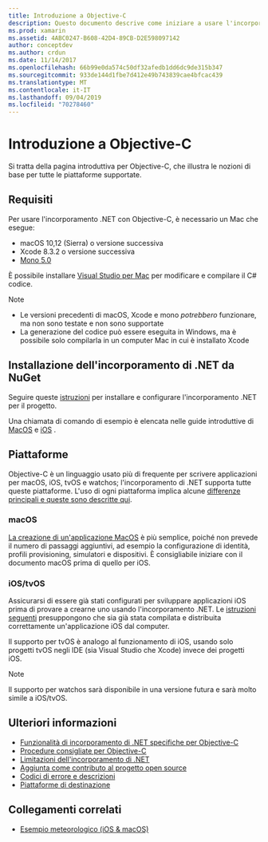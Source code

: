 ```yaml
---
title: Introduzione a Objective-C
description: Questo documento descrive come iniziare a usare l'incorporamento di .NET con Objective-C. Vengono illustrati i requisiti, l'installazione dell'incorporamento .NET da NuGet e le piattaforme supportate.
ms.prod: xamarin
ms.assetid: 4ABC0247-B608-42D4-89CB-D2E598097142
author: conceptdev
ms.author: crdun
ms.date: 11/14/2017
ms.openlocfilehash: 66b99e0da574c50df32afedb1dd6dc9de315b347
ms.sourcegitcommit: 933de144d1fbe7d412e49b743839cae4bfcac439
ms.translationtype: MT
ms.contentlocale: it-IT
ms.lasthandoff: 09/04/2019
ms.locfileid: "70278460"
---
```

# <a name="getting-started-with-objective-c"></a>Introduzione a Objective-C

Si tratta della pagina introduttiva per Objective-C, che illustra le nozioni di base per tutte le piattaforme supportate.

## <a name="requirements"></a>Requisiti

Per usare l'incorporamento .NET con Objective-C, è necessario un Mac che esegue:

- macOS 10,12 (Sierra) o versione successiva
- Xcode 8.3.2 o versione successiva
- [Mono 5.0](https://www.mono-project.com/download/)

È possibile installare [Visual Studio per Mac](https://visualstudio.microsoft.com/vs/mac/) per modificare e compilare il C# codice.

> [!NOTE]
> - Le versioni precedenti di macOS, Xcode e mono _potrebbero_ funzionare, ma non sono testate e non sono supportate
> - La generazione del codice può essere eseguita in Windows, ma è possibile solo compilarla in un computer Mac in cui è installato Xcode

## <a name="installing-net-embedding-from-nuget"></a>Installazione dell'incorporamento di .NET da NuGet

Seguire queste [istruzioni](~/tools/dotnet-embedding/get-started/install/install.md) per installare e configurare l'incorporamento .NET per il progetto.

Una chiamata di comando di esempio è elencata nelle guide introduttive di [MacOS](~/tools/dotnet-embedding/get-started/objective-c/macos.md) e [iOS](~/tools/dotnet-embedding/get-started/objective-c/ios.md) .

## <a name="platforms"></a>Piattaforme

Objective-C è un linguaggio usato più di frequente per scrivere applicazioni per macOS, iOS, tvOS e watchos; l'incorporamento di .NET supporta tutte queste piattaforme. L'uso di ogni piattaforma implica alcune [differenze principali e queste sono descritte qui](~/tools/dotnet-embedding/objective-c/platforms.md).

### <a name="macos"></a>macOS

[La creazione di un'applicazione MacOS](~/tools/dotnet-embedding/get-started/objective-c/macos.md) è più semplice, poiché non prevede il numero di passaggi aggiuntivi, ad esempio la configurazione di identità, profili provisioning, simulatori e dispositivi. È consigliabile iniziare con il documento macOS prima di quello per iOS.

### <a name="ios--tvos"></a>iOS/tvOS

Assicurarsi di essere già stati configurati per sviluppare applicazioni iOS prima di provare a crearne uno usando l'incorporamento .NET. Le [istruzioni seguenti](~/tools/dotnet-embedding/get-started/objective-c/ios.md) presuppongono che sia già stata compilata e distribuita correttamente un'applicazione iOS dal computer.

Il supporto per tvOS è analogo al funzionamento di iOS, usando solo progetti tvOS negli IDE (sia Visual Studio che Xcode) invece dei progetti iOS.

> [!NOTE]
> Il supporto per watchos sarà disponibile in una versione futura e sarà molto simile a iOS/tvOS.

## <a name="further-reading"></a>Ulteriori informazioni

- [Funzionalità di incorporamento di .NET specifiche per Objective-C](~/tools/dotnet-embedding/objective-c/index.md)
- [Procedure consigliate per Objective-C](~/tools/dotnet-embedding/objective-c/best-practices.md)
- [Limitazioni dell'incorporamento di .NET](~/tools/dotnet-embedding/limitations.md)
- [Aggiunta come contributo al progetto open source](https://github.com/mono/Embeddinator-4000/blob/master/Contributing.md)
- [Codici di errore e descrizioni](~/tools/dotnet-embedding/errors.md)
- [Piattaforme di destinazione](~/tools/dotnet-embedding/objective-c/platforms.md)

## <a name="related-links"></a>Collegamenti correlati

- [Esempio meteorologico (iOS & macOS)](https://github.com/jamesmontemagno/embeddinator-weather)
